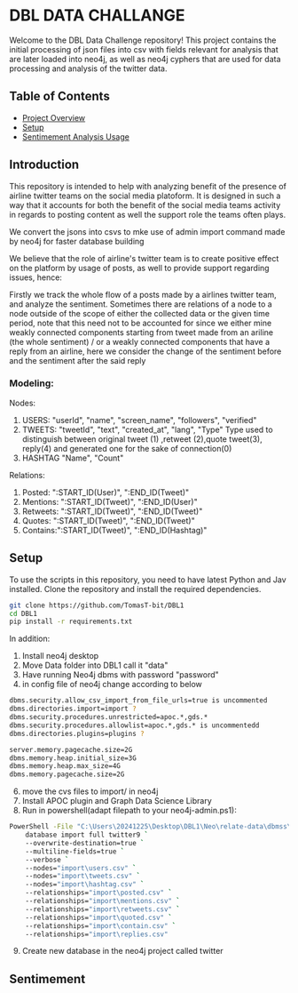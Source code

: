 # DBL DATA CHALLANGE 

Welcome to the DBL Data Challenge repository! This project contains the initial processing of json files into csv with fields relevant for analysis that are later loaded into neo4j, as well as neo4j cyphers that are used for data processing and analysis of the twitter data.

## Table of Contents

- [Project Overview](#introduction)
- [Setup](#setup)
- [Sentimement Analysis Usage](#sentimement)

## Introduction 
This repository is intended to help with analyzing benefit of the presence of airline twitter teams on the social media platoform. It is designed in such a way that it accounts for both the benefit of the social media teams activity in regards to posting content as well the support role the teams often plays. 

We convert the jsons into csvs to mke use of admin import command made by neo4j for faster database building

We believe that the role of airline's twitter team is to create positive effect on the platform by usage of posts, as well to provide support regarding issues, hence: 

Firstly we track the whole flow of a posts made by a airlines twitter team, and analyze the sentiment. Sometimes there are relations of a node to a node outside of the scope of either the collected data or the given time period, note that this need not to be accounted for since we either mine weakly connected components starting from tweet made from an ariline (the whole sentiment) / or a weakly connected components that have a reply from an airline, here we consider the change of the sentiment before and the sentiment after the said reply 

### Modeling: 
Nodes: 
1. USERS:  "userId", "name", "screen_name", "followers", "verified"
2. TWEETS: "tweetId", "text", "created_at", "lang", "Type" 
Type used to distinguish between original tweet (1) ,retweet (2),quote tweet(3), reply(4) and generated one for the sake of connection(0)
3. HASHTAG "Name", "Count"

Relations: 
1. Posted: ":START_ID(User)", ":END_ID(Tweet)"
2. Mentions: ":START_ID(Tweet)", ":END_ID(User)"
3. Retweets: ":START_ID(Tweet)", ":END_ID(Tweet)" 
4. Quotes: ":START_ID(Tweet)", ":END_ID(Tweet)"
5. Contains:":START_ID(Tweet)", ":END_ID(Hashtag)"

## Setup
To use the scripts in this repository, you need to have latest Python and Jav installed. Clone the repository and install the required dependencies.

```bash
git clone https://github.com/TomasT-bit/DBL1
cd DBL1
pip install -r requirements.txt

```
In addition: 
1. Install neo4j desktop
2. Move Data folder into DBL1 call it "data"
3. Have running Neo4j dbms with password "password"
5. in config file of neo4j change according to below
```bash
dbms.security.allow_csv_import_from_file_urls=true is uncommented 
dbms.directories.import=import ?
dbms.security.procedures.unrestricted=apoc.*,gds.*
dbms.security.procedures.allowlist=apoc.*,gds.* is uncommentedd
dbms.directories.plugins=plugins ?

server.memory.pagecache.size=2G
dbms.memory.heap.initial_size=3G
dbms.memory.heap.max_size=4G
dbms.memory.pagecache.size=2G
```
6. move the cvs files to import/ in neo4j
7. Install APOC plugin and Graph Data Science Library 
8. Run in powershell(adapt filepath to your neo4j-admin.ps1):
```bash
PowerShell -File "C:\Users\20241225\Desktop\DBL1\Neo\relate-data\dbmss\dbms-9079e945-2bb0-4856-b164-8cefb28053e3\bin\neo4j-admin.ps1" `
    database import full twitter9 `
    --overwrite-destination=true `
    --multiline-fields=true `
    --verbose `
    --nodes="import\users.csv" `
    --nodes="import\tweets.csv" `
    --nodes="import\hashtag.csv" `
    --relationships="import\posted.csv" `
    --relationships="import\mentions.csv" `
    --relationships="import\retweets.csv" `
    --relationships="import\quoted.csv" `
    --relationships="import\contain.csv" `
    --relationships="import\replies.csv"
```
9. Create new database in the neo4j project called twitter

## Sentimement
